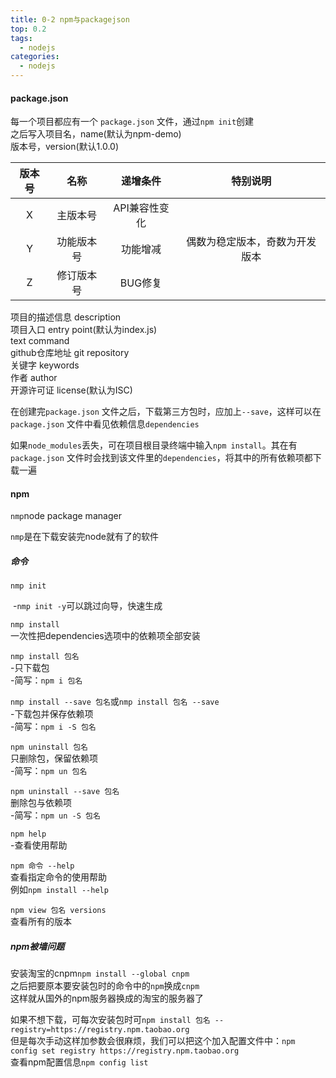 ```yaml
---
title: 0-2 npm与packagejson
top: 0.2
tags:
  - nodejs
categories:
  - nodejs
---
```


<h4>package.json</h4>

每一个项目都应有一个 `package.json` 文件，通过`npm init`创建<br>之后写入项目名，name(默认为npm-demo)<br>版本号，version(默认1.0.0)<br>

| 版本号 |    名称    |   递增条件    |            特别说明            |
| :----: | :--------: | :-----------: | :----------------------------: |
|   X    |  主版本号  | API兼容性变化 |                                |
|   Y    | 功能版本号 |   功能增减    | 偶数为稳定版本，奇数为开发版本 |
|   Z    | 修订版本号 |    BUG修复    |                                |

项目的描述信息 description<br>项目入口 entry point(默认为index.js)<br>text command<br>github仓库地址 git repository<br>关键字 keywords<br>作者 author<br>开源许可证 license(默认为ISC)

在创建完`package.json` 文件之后，下载第三方包时，应加上`--save`，这样可以在`package.json` 文件中看见依赖信息`dependencies`

如果`node_modules`丢失，可在项目根目录终端中输入`npm install`。其在有`package.json` 文件时会找到该文件里的`dependencies`，将其中的所有依赖项都下载一遍

<h4>npm</h4>

`nmp`node package manager

`nmp`是在下载安装完node就有了的软件

<h5>命令</h5>

`nmp init`

​	-`nmp init -y`可以跳过向导，快速生成

`nmp install`<br>一次性把dependencies选项中的依赖项全部安装

`nmp install 包名`<br>	-只下载包<br>	-简写：`npm i 包名`

`nmp install --save 包名`或`nmp install 包名 --save`<br>	-下载包并保存依赖项<br>	-简写：`npm i -S 包名`

`npm uninstall 包名`<br>	只删除包，保留依赖项<br>	-简写：`npm un 包名`

`npm uninstall --save 包名`<br>	删除包与依赖项<br>	-简写：`npm un -S 包名`

`npm help`<br>	-查看使用帮助

`npm 命令 --help`<br>	查看指定命令的使用帮助<br>	例如`npm install --help`

`npm view 包名 versions `<br>	查看所有的版本

<h5>npm被墙问题</h5>

安装淘宝的cnpm`npm install --global cnpm`<br>之后把要原本要安装包时的命令中的`npm`换成`cnpm`<br>这样就从国外的npm服务器换成的淘宝的服务器了

如果不想下载，可每次安装包时可`npm install 包名 --registry=https://registry.npm.taobao.org`<br>但是每次手动这样加参数会很麻烦，我们可以把这个加入配置文件中：`npm config set registry https://registry.npm.taobao.org`<br>查看npm配置信息`npm config list`